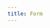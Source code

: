 ```yaml
---
title: Form
---
```


<code title="basic" src="./demos/basic.tsx" />

<code title="component" src="./demos/component.tsx" />

<code title="api" src="./demos/api.tsx" />

<code title="formaction" src="./demos/formaction.tsx" />


<code title="mediaqueries" src="./demos/mediaqueries.tsx" />